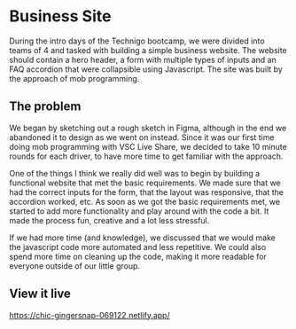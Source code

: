 # Business Site

During the intro days of the Technigo bootcamp, we were divided into teams of 4 and tasked with building a simple business website. The website should contain a hero header, a form with multiple types of inputs and an FAQ accordion that were collapsible using Javascript. The site was built by the approach of mob programming.

## The problem

We began by sketching out a rough sketch in Figma, although in the end we abandoned it to design as we went on instead. Since it was our first time doing mob programming with VSC Live Share, we decided to take 10 minute rounds for each driver, to have more time to get familiar with the approach. 

One of the things I think we really did well was to begin by building a functional website that met the basic requirements. We made sure that we had the correct inputs for the form, that the layout was responsive, that the accordion worked, etc. As soon as we got the basic requirements met, we started to add more functionality and play around with the code a bit. It made the process fun, creative and a lot less stressful.

If we had more time (and knowledge), we discussed that we would make the javascript code more automated and less repetitive. We could also spend more time on cleaning up the code, making it more readable for everyone outside of our little group.

## View it live

https://chic-gingersnap-069122.netlify.app/